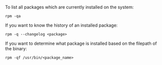 To list all packages which are currently installed on the system:
```
rpm -qa
```

If you want to know the history of an installed package:
```
rpm -q --changelog <package>
```

If you want to determine what package is installed based on the filepath of the binary:
```
rpm -qf /usr/bin/<package_name>
```

